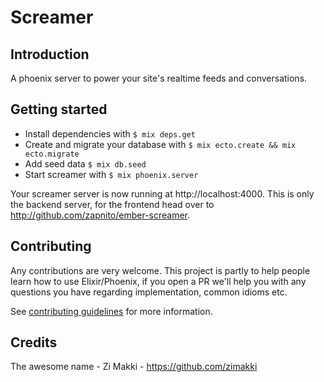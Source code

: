 # Screamer

## Introduction

A phoenix server to power your site's realtime feeds and conversations.

## Getting started

  * Install dependencies with `$ mix deps.get`
  * Create and migrate your database with `$ mix ecto.create && mix ecto.migrate`
  * Add seed data `$ mix db.seed`
  * Start screamer with `$ mix phoenix.server`

Your screamer server is now running at http://localhost:4000. This is only the backend server, for the frontend head over to http://github.com/zapnito/ember-screamer.

## Contributing

Any contributions are very welcome. This project is partly to help people learn how to use Elixir/Phoenix, if you open a PR we'll help you with any questions you have regarding implementation, common idioms etc.

See [contributing guidelines](contributing.md) for more information.

## Credits

The awesome name - Zi Makki - https://github.com/zimakki
